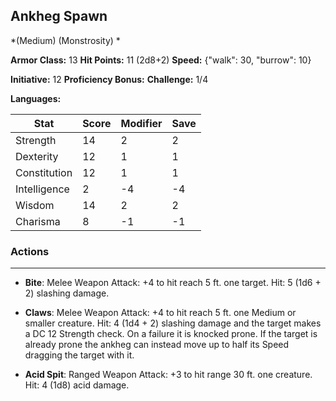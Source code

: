 ## Ankheg Spawn
*(Medium) (Monstrosity) *

**Armor Class:** 13
**Hit Points:** 11 (2d8+2)
**Speed:** {"walk": 30, "burrow": 10}

**Initiative:** 12
**Proficiency Bonus:**
**Challenge:** 1/4

**Languages:** 



| Stat | Score | Modifier | Save |
| ---- | ---- | ---- | ---- |
| Strength | 14 | 2 | 2 |
| Dexterity | 12 | 1 | 1 |
| Constitution | 12 | 1 | 1 |
| Intelligence | 2 | -4 | -4 |
| Wisdom | 14 | 2 | 2 |
| Charisma | 8 | -1 | -1 |

### Actions
 --- 
- **Bite**: Melee Weapon Attack: +4 to hit  reach 5 ft.  one target. Hit: 5 (1d6 + 2) slashing damage.

- **Claws**: Melee Weapon Attack: +4 to hit  reach 5 ft.  one Medium or smaller creature. Hit: 4 (1d4 + 2) slashing damage  and the target makes a DC 12 Strength check. On a failure  it is knocked prone. If the target is already prone  the ankheg can instead move up to half its Speed  dragging the target with it.

- **Acid Spit**: Ranged Weapon Attack: +3 to hit  range 30 ft.  one creature. Hit: 4 (1d8) acid damage.

